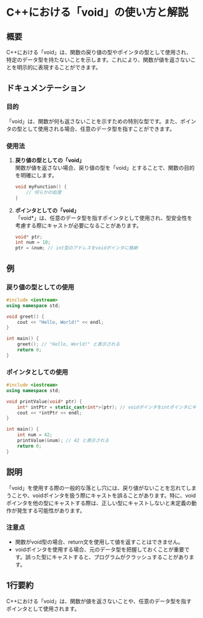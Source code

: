 <!--
Meta Description: # C++における「void」の使い方と解説 ## 概要 C++における「void」は、関数の戻り値の型やポインタの型として使用され、特定のデータ型を持たないことを示します。これにより、関数が値を返さないことを明示的に表現することができます。 ## ドキュメンテーション ### 目的 「void」は...
Meta Keywords: void, int, cpp, ptr, num
-->

# C++における「void」の使い方と解説

## 概要
C++における「void」は、関数の戻り値の型やポインタの型として使用され、特定のデータ型を持たないことを示します。これにより、関数が値を返さないことを明示的に表現することができます。

## ドキュメンテーション
### 目的
「void」は、関数が何も返さないことを示すための特別な型です。また、ポインタの型として使用される場合、任意のデータ型を指すことができます。

### 使用法
1. **戻り値の型としての「void」**  
   関数が値を返さない場合、戻り値の型を「void」とすることで、関数の目的を明確にします。
   ```cpp
   void myFunction() {
       // 何らかの処理
   }
   ```

2. **ポインタとしての「void」**  
   「void*」は、任意のデータ型を指すポインタとして使用され、型安全性を考慮する際にキャストが必要になることがあります。
   ```cpp
   void* ptr;
   int num = 10;
   ptr = &num; // int型のアドレスをvoidポインタに格納
   ```

## 例
### 戻り値の型としての使用
```cpp
#include <iostream>
using namespace std;

void greet() {
    cout << "Hello, World!" << endl;
}

int main() {
    greet(); // "Hello, World!" と表示される
    return 0;
}
```

### ポインタとしての使用
```cpp
#include <iostream>
using namespace std;

void printValue(void* ptr) {
    int* intPtr = static_cast<int*>(ptr); // voidポインタをintポインタにキャスト
    cout << *intPtr << endl;
}

int main() {
    int num = 42;
    printValue(&num); // 42 と表示される
    return 0;
}
```

## 説明
「void」を使用する際の一般的な落とし穴には、戻り値がないことを忘れてしまうことや、voidポインタを扱う際にキャストを誤ることがあります。特に、voidポインタを他の型にキャストする際は、正しい型にキャストしないと未定義の動作が発生する可能性があります。

### 注意点
- 関数がvoid型の場合、return文を使用して値を返すことはできません。
- voidポインタを使用する場合、元のデータ型を把握しておくことが重要です。誤った型にキャストすると、プログラムがクラッシュすることがあります。

## 1行要約
C++における「void」は、関数が値を返さないことや、任意のデータ型を指すポインタとして使用されます。